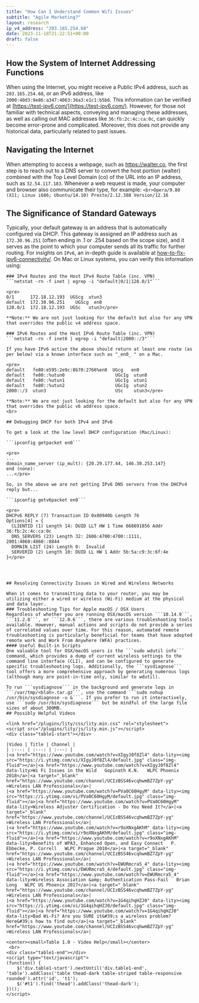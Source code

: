 ```yaml
---
title: "How Can I Understand Common Wifi Issues"
subtitle: "Agile Marketing?"
layout: research
ip_v4_address: "203.165.254.68"
date: 2023-11-18T21:22:51+00:00
draft: false
---
```


## How the System of Internet Addressing Functions

When using the Internet, you might receive a Public IPv4 address, such as ```203.165.254.68```, or an IPv6 address, like ```2000:40d3:9e86:a347:4063:36a3:e1c1:b5b6```. This information can be verified at [https://test-ipv6.com/](https://test-ipv6.com/). However, for those not familiar with technical aspects, conveying and managing these addresses, as well as calling out MAC addresses like ```36:fb:2c:4c:ca:0c```, can quickly become error-prone and complicated. Moreover, this does not provide any historical data, particularly related to past issues.
## Navigating the Internet
When attempting to access a webpage, such as https://walter.co, the first step is to reach out to a DNS server to convert the host portion (walter) combined with the Top Level Domain (co) of the URL into an IP address, such as ```32.54.117.183```. Whenever a web request is made, your computer and browser also communicate their type, for example:
```<br>Opera/9.80 (X11; Linux i686; Ubuntu/14.10) Presto/2.12.388 Version/12.16```
## The Significance of Standard Gateways
Typically, your default gateway is an address that is automatically configured via DHCP. This gateway is assigned an IP address such as ```172.30.96.251``` (often ending in .1 or .254 based on the scope size), and it serves as the point to which your computer sends all its traffic for further routing. For insights on ```IPv6```, an in-depth guide is available at [how-to-fix-ipv6-connectivity/](/blog/how-to-fix-ipv6-connectivity/). On Mac or Linux systems, you can verify this information using:
```<br>
### IPv4 Routes and the Host IPv4 Route Table (inc. VPN)
```netstat -rn -f inet | egrep -i "default|0/1|128.0/1"```

<pre>
0/1      172.18.12.193  UGScg  utun3
default  172.30.96.251    UGScg  en0
128.0/1  172.18.12.193  UGSc   utun3</pre>

**Note:** We are not just looking for the default but also for any VPN that overrides the public v4 address space.

### IPv6 Routes and the Host IPv6 Route Table (inc. VPN)
```netstat -rn -f inet6 | egrep -i "default|2000::/3"```

If you have IPv6 active the above should return at least one route (as per below) via a known interface such as "_en0_ " on a Mac. 

<pre>
default   fe80:e595:2e9c:8b70:2766%en0  UGcg   en0
default   fe80::%utun0                   UGcIg  utun0
default   fe80::%utun1                   UGcIg  utun1
default   fe80::%utun2                   UGcIg  utun2
2000::/3  utun3                          USc    utun3</pre>

**Note:** We are not just looking for the default but also for any VPN that overrides the public v6 address space.
<br>

## Debugging DHCP for both IPv4 and IPv6

To get a look at the low level DHCP configuration (Mac/Linux): 

```ipconfig getpacket en0```

<pre>
...
domain_name_server (ip_mult): {20.29.177.44, 146.30.253.147}
end (none):
...</pre>

So, in the above we are not getting IPv6 DNS servers from the DHCPv4 reply but...

```ipconfig getv6packet en0```

<pre>
DHCPv6 REPLY (7) Transaction ID 0x80940b Length 76
Options[4] = {
  CLIENTID (1) Length 14: DUID LLT HW 1 Time 668691856 Addr 36:fb:2c:4c:ca:0c
  DNS_SERVERS (23) Length 32: 2606:4700:4700::1111, 2001:4860:4860::8844
  DOMAIN_LIST (24) Length 0:  Invalid
  SERVERID (2) Length 10: DUID LL HW 1 Addr 5b:5a:c9:3c:6f:4e
}</pre>




## Resolving Connectivity Issues in Wired and Wireless Networks

When it comes to transmitting data to your router, you may be utilizing either a wired or wireless (Wi-Fi) medium at the physical and data layer.
### Troubleshooting Tips for Apple macOS / OSX Users
Regardless of whether you are running OSX/macOS version ```10.14.9```, ```11.2.8```, or ```12.0.6```, there are various troubleshooting tools available. However, manual actions and scripts do not provide a series of correlated values over time. For this reason, automated remote troubleshooting is particularly beneficial for teams that have adopted remote work and Work From Anywhere (WFA) practices.
#### Useful Built-in Scripts
One valuable tool for OSX/macOS users is the ```sudo wdutil info``` command, which provides a dump of current wireless settings to the command line interface (CLI), and can be configured to generate specific troubleshooting logs. Additionally, the ```sysdiagnose``` tool offers a more comprehensive approach by generating numerous logs (although many are point-in-time only, similar to wdutil).

To run ```sysdiagnose``` in the background and generate logs in ```/var/tmp/<blah>.tar.gz```, use the command ```sudo nohup /usr/bin/sysdiagnose -u &```. If you prefer to run it interactively, use ```sudo /usr/bin/sysdiagnose``` but be mindful of the large file sizes of about 300MB.
## Possibly Helpful Videos

<link href="/plugins/lity/css/lity.min.css" rel="stylesheet">
<script src="/plugins/lity/js/lity.min.js"></script>
<div class="table1-start"></div>

|Video | Title | Channel |
| :---: | :---: | :---: |
|<a href="https://www.youtube.com/watch?v=XIgyJ0f8Zl4" data-lity><img src="https://i.ytimg.com/vi/XIgyJ0f8Zl4/default.jpg" class="img-fluid"></a>|<a href="https://www.youtube.com/watch?v=XIgyJ0f8Zl4" data-lity>Wi Fi Issues in the Wild   Gopinath K.N.   WLPC Phoenix 2018</a>|<a target="_blank" href="https://www.youtube.com/channel/UCIzBSS46vcqhwmBZ7ZpY-yg" >Wireless LAN Professionals</a>|
|<a href="https://www.youtube.com/watch?v=PVa0C60HgyM" data-lity><img src="https://i.ytimg.com/vi/PVa0C60HgyM/default.jpg" class="img-fluid"></a>|<a href="https://www.youtube.com/watch?v=PVa0C60HgyM" data-lity>Wireless Adjuster Certification - Do You Need It?</a>|<a target="_blank" href="https://www.youtube.com/channel/UCIzBSS46vcqhwmBZ7ZpY-yg" >Wireless LAN Professionals</a>|
|<a href="https://www.youtube.com/watch?v=r9oXNxgAKhM" data-lity><img src="https://i.ytimg.com/vi/r9oXNxgAKhM/default.jpg" class="img-fluid"></a>|<a href="https://www.youtube.com/watch?v=r9oXNxgAKhM" data-lity>Benefits of WPA3, Enhanced Open, and Easy Connect   P. Ebbecke, P. Correll   WLPC Prague 2018</a>|<a target="_blank" href="https://www.youtube.com/channel/UCIzBSS46vcqhwmBZ7ZpY-yg" >Wireless LAN Professionals</a>|
|<a href="https://www.youtube.com/watch?v=EWURmcra5_4" data-lity><img src="https://i.ytimg.com/vi/EWURmcra5_4/default.jpg" class="img-fluid"></a>|<a href="https://www.youtube.com/watch?v=EWURmcra5_4" data-lity>Wireless Association &amp; Authentication Pass-Fail   Brian Long   WLPC US Phoenix 2017</a>|<a target="_blank" href="https://www.youtube.com/channel/UCIzBSS46vcqhwmBZ7ZpY-yg" >Wireless LAN Professionals</a>|
|<a href="https://www.youtube.com/watch?v=1G4qihqHZJ0" data-lity><img src="https://i.ytimg.com/vi/1G4qihqHZJ0/default.jpg" class="img-fluid"></a>|<a href="https://www.youtube.com/watch?v=1G4qihqHZJ0" data-lity>Bad Wi-Fi? Are you SURE it&#39;s a wireless problem? Here&#39;s how to find out</a>|<a target="_blank" href="https://www.youtube.com/channel/UCIzBSS46vcqhwmBZ7ZpY-yg" >Wireless LAN Professionals</a>|

<center><small>Table 1.0 - Video Help</small></center>
 <br>
<div class="table1-end"></div>
<script type="text/javascript">
(function() {
    $('div.table1-start').nextUntil('div.table1-end', 'table').addClass('table thead-dark table-striped table-responsive rounded').attr('id', 't1');
    $('#t1').find('thead').addClass('thead-dark');
})();
</script>
